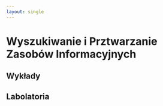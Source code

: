 ```yaml
---
layout: single
---
```

# Wyszukiwanie i Prztwarzanie Zasobów Informacyjnych

## Wykłady


## Labolatoria
